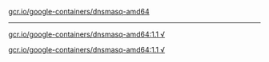 [gcr.io/google-containers/dnsmasq-amd64](https://hub.docker.com/r/anjia0532/google-containers.dnsmasq-amd64/tags/) 

----
[gcr.io/google-containers/dnsmasq-amd64:1.1 √](https://hub.docker.com/r/anjia0532/google-containers.dnsmasq-amd64/tags/)

[gcr.io/google-containers/dnsmasq-amd64:1.1 √](https://hub.docker.com/r/anjia0532/google-containers.dnsmasq-amd64/tags/)

